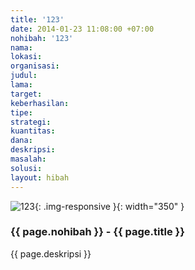 ```yaml
---
title: '123'
date: 2014-01-23 11:08:00 +07:00
nohibah: '123'
nama:
lokasi:
organisasi:
judul:
lama:
target:
keberhasilan:
tipe:
strategi:
kuantitas:
dana:
deskripsi:
masalah:
solusi:
layout: hibah
---
```


![123](/static/img/hibahcms/123.png){: .img-responsive }{: width="350" }

### {{ page.nohibah }} - {{ page.title }}

{{ page.deskripsi }}
